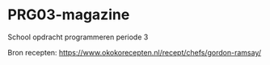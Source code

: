 # PRG03-magazine
School opdracht programmeren periode 3

Bron recepten: 
https://www.okokorecepten.nl/recept/chefs/gordon-ramsay/
